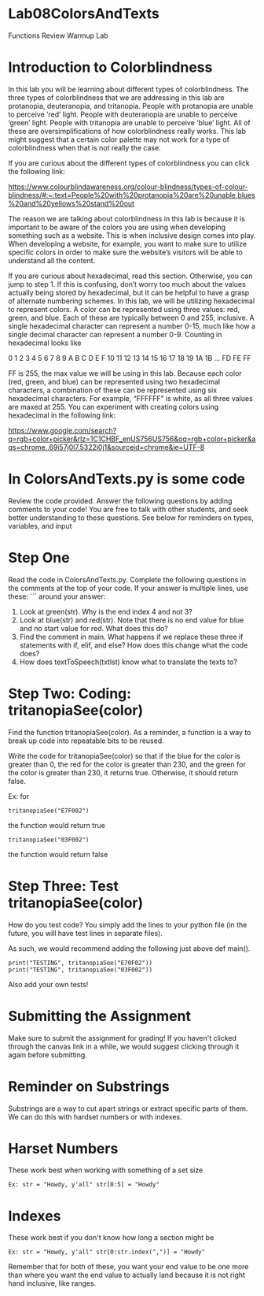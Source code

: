# Lab08ColorsAndTexts
Functions Review Warmup Lab

# Introduction to Colorblindness
In this lab you will be learning about different types of colorblindness. The three types of colorblindness that we are addressing in this lab are protanopia, deuteranopia, and tritanopia. People with protanopia are unable to perceive ‘red’ light. People with deuteranopia are unable to perceive ‘green’ light. People with tritanopia are unable to perceive ‘blue’ light. All of these are oversimplifications of how colorblindness really works. This lab might suggest that a certain color palette may not work for a type of colorblindness when that is not really the case.

If you are curious about the different types of colorblindness you can click the following link:

https://www.colourblindawareness.org/colour-blindness/types-of-colour-blindness/#:~:text=People%20with%20protanopia%20are%20unable,blues%20and%20yellows%20stand%20out

The reason we are talking about colorblindness in this lab is because it is important to be aware of the colors you are using when developing something such as a website. This is when inclusive design comes into play. When developing a website, for example, you want to make sure to utilize specific colors in order to make sure the website’s visitors will be able to understand all the content.

If you are curious about hexadecimal, read this section. Otherwise, you can jump to step 1. If this is confusing, don’t worry too much about the values actually being stored by hexadecimal, but it can be helpful to have a grasp of alternate numbering schemes. In this lab, we will be utilizing hexadecimal to represent colors. A color can be represented using three values: red, green, and blue. Each of these are typically between 0 and 255, inclusive. A single hexadecimal character can represent a number 0-15, much like how a single decimal character can represent a number 0-9. Counting in hexadecimal looks like

0 1 2 3 4 5 6 7 8 9 A B C D E F 10 11 12 13 14 15 16 17 18 19 1A 1B … FD FE FF

FF is 255, the max value we will be using in this lab. Because each color (red, green, and blue) can be represented using two hexadecimal characters, a combination of these can be represented using six hexadecimal characters. For example, “FFFFFF” is white, as all three values are maxed at 255. You can experiment with creating colors using hexadecimal in the following link:

https://www.google.com/search?q=rgb+color+picker&rlz=1C1CHBF_enUS756US756&oq=rgb+color+picker&aqs=chrome..69i57j0l7.5322j0j1&sourceid=chrome&ie=UTF-8


# In ColorsAndTexts.py is some code
Review the code provided. Answer the following questions by adding comments to your code! You are free to talk with other students, and seek better understanding to these questions. See below for reminders on types, variables, and input

# Step One
Read the code in ColorsAndTexts.py. Complete the following questions in the comments at the top of your code. If your answer is multiple lines, use these: \``` around your answer:
1. Look at green(str). Why is the end index 4 and not 3? 
2. Look at blue(str) and red(str). Note that there is no end value for blue and no start value for red. What does this do?
3. Find the comment in main. What happens if we replace these three if statements with if, elif, and else? How does this change what the code does?
4. How does textToSpeech(txtlst) know what to translate the texts to?

# Step Two: Coding: tritanopiaSee(color)
Find the function tritanopiaSee(color). As a reminder, a function is a way to break up code into repeatable bits to be reused.

Write the code for tritanopiaSee(color) so that if the blue for the color is greater than 0, the red for the color is greater than 230, and the green for the color is greater than 230, it returns true. Otherwise, it should return false.

Ex: for
```
tritanopiaSee("E7F002") 
```
the function would return true
```
tritanopiaSee("03F002") 
```
the function would return false

# Step Three: Test tritanopiaSee(color)
How do you test code? You simply add the lines to your python file (in the future, you will have test lines in separate files).

As such, we would recommend adding the following just above def main().
```
print("TESTING", tritanopiaSee("E70F02"))
print("TESTING", tritanopiaSee("03F002"))
```
Also add your own tests!

# Submitting the Assignment
Make sure to submit the assignment for grading! If you haven't clicked through the canvas link in a while, we would suggest clicking through it again before submitting.

# Reminder on Substrings
Substrings are a way to cut apart strings or extract specific parts of them. We can do this with hardset numbers or with indexes.
# Harset Numbers
These work best when working with something of a set size
```
Ex: str = "Howdy, y'all" str[0:5] = "Howdy"
```
# Indexes
These work best if you don't know how long a section might be
```
Ex: str = "Howdy, y'all" str[0:str.index(",")] = "Howdy"
```
Remember that for both of these, you want your end value to be one more than where you want the end value to actually land because it is not right hand inclusive,
like ranges.

